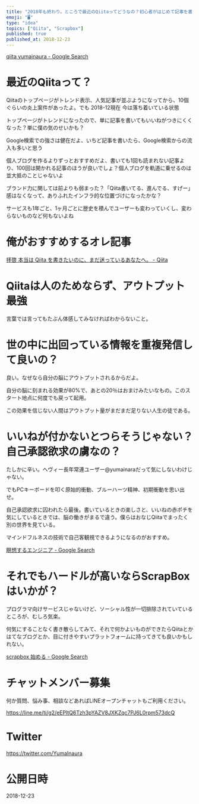 ```yaml
---
title: "2018年も終わり。ところで最近のQiitaってどうなの？初心者がはじめて記事を書くのは緊張するしハードルが高い？アウトプット大好きヘヴィー"
emoji: "🖥"
type: "idea"
topics: ["Qiita", "Scrapbox"]
published: true
published_at: 2018-12-23
---
```


[qiita yumainaura - Google Search](https://www.google.co.jp/search?q=qiita+yumainaura&oq=qiita+yumainaura&aqs=chrome..69i57j69i60l3j69i59l2.2967j0j7&sourceid=chrome&ie=UTF-8)

# 最近のQiitaって？

Qiitaのトップページがトレンド表示、人気記事が並ぶようになってから、10個ぐらいの炎上案件があったよ。でも 2018-12現在 今は落ち着いている状態

トップページがトレンドになったので、単に記事を書いてもいいねがつきにくくなった？単に僕の気のせいかも？

Google検索での強さは健在だよ、いちど記事を書いたら、Google検索からの流入も多いと思う

個人ブログを作るよりずっとおすすめだよ、書いても1回も読まれない記事より、100回は開かれる記事のほうが良いでしょ？個人ブログを軌道に乗せるのは並大抵のことじゃないよ

ブランド力に関しては前よりも弱まった？「Qiita書いてる、進んでる、すげー」感はなくなって、ありふれたインフラ的な位置づけになったかな？

サービスも1年ごと、1ヶ月ごとに歴史を積んでユーザーも変わっていくし、変わらないものなど何もないよね

# 俺がおすすめするオレ記事

[拝啓 本当は Qiita を書きたいのに、まだ迷っているあなたへ。 - Qiita](https://qiita.com/YumaInaura/items/4d2c602d59c62daa9344)

# Qiitaは人のためならず、アウトプット最強

言葉では言ってもたぶん体感してみなければわからないこと。

# 世の中に出回っている情報を重複発信して良いの？

良い。なぜなら自分の脳にアウトプットされるからだよ。

自分の脳に刻まれる効果が80%で、あとの20％はおまけみたいなもの。このスタート地点に何度でも戻って起用。

この効果を信じない人間はアウトプット量がまだまだ足りない人生の徒である。

# いいねが付かないとつらそうじゃない？自己承認欲求の虜なの？

たしかに辛い。ヘヴィー長年常連ユーザー@yumainaraだって気にしないわけじゃない。

でもPCキーボードを叩く原始的衝動、ブルーハーツ精神、初期衝動を思い出せ。

自己承認欲求に囚われたら最後。書いているときの楽しさと、いいねの赤ポチを気にしているときでは、脳の働きがまるで違う。僕らはおなじQiitaでまったく別の世界を見ている。

マインドフルネスの技術で自己客観視できるようになるのがおすすめ。

[瞑想するエンジニア - Google Search](https://www.google.co.jp/search?q=%E7%9E%91%E6%83%B3%E3%81%99%E3%82%8B%E3%82%A8%E3%83%B3%E3%82%B8%E3%83%8B%E3%82%A2&oq=%E7%9E%91%E6%83%B3%E3%81%99%E3%82%8B%E3%82%A8%E3%83%B3%E3%82%B8%E3%83%8B%E3%82%A2&aqs=chrome..69i57j69i61l3.11246j0j7&sourceid=chrome&ie=UTF-8)


# それでもハードルが高いならScrapBoxはいかが？

プログラマ向けサービスじゃないけど、ソーシャル性が一切排除されていているところが、むしろ気楽。

何気にすることなく書き散らしてみて、それで何かよいものができたらQiitaとかはてなブログとか、目に付きやすいプラットフォームに持ってきても良いかもしれない。

[scrapbox 始める - Google Search](https://www.google.co.jp/search?q=scrapbox+%E5%A7%8B%E3%82%81%E3%82%8B&oq=scrapbox+%E5%A7%8B%E3%82%81%E3%82%8B&aqs=chrome..69i57j69i64.3922j0j7&sourceid=chrome&ie=UTF-8)








<!-- Update From Qiita API -->

# チャットメンバー募集


何か質問、悩み事、相談などあればLINEオープンチャットもご利用ください。

https://line.me/ti/g2/eEPltQ6Tzh3pYAZV8JXKZqc7PJ6L0rpm573dcQ





# Twitter


https://twitter.com/YumaInaura


<!-- Update From Qiita API -->



# 公開日時

2018-12-23
